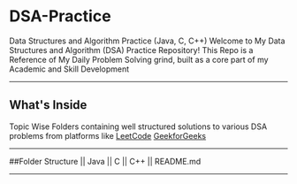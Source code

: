 # DSA-Practice
Data Structures and Algorithm Practice (Java, C, C++)
Welcome to My Data Structures and Algorithm (DSA) Practice Repository!
This Repo is a Reference of My Daily Problem Solving grind, built as a core part of my Academic and Skill Development


----------------------------------------------

## What's Inside
Topic Wise Folders containing well structured solutions to various DSA problems from platforms like 
[LeetCode](https://leetcode.com/u/adityasinha_1190/)
[GeekforGeeks](https://www.geeksforgeeks.org/user/adityasidglz/)

-----------------------------------------------

##Folder Structure
|| Java
|| C
|| C++
|| README.md

------------------------------------------------


